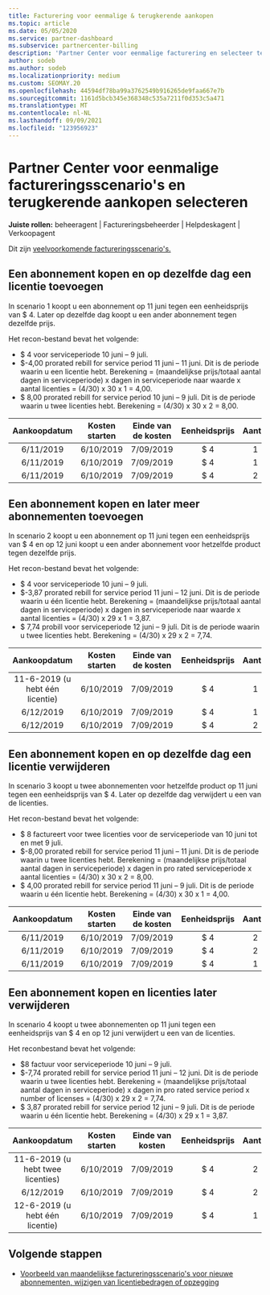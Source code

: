 ```yaml
---
title: Facturering voor eenmalige & terugkerende aankopen
ms.topic: article
ms.date: 05/05/2020
ms.service: partner-dashboard
ms.subservice: partnercenter-billing
description: 'Partner Center voor eenmalige facturering en selecteer terugkerende aankopen: wanneer u abonnementen koopt, voegt u meer abonnementen toe, voegt u licenties toe of verwijdert u deze.'
author: sodeb
ms.author: sodeb
ms.localizationpriority: medium
ms.custom: SEOMAY.20
ms.openlocfilehash: 44594df78ba99a3762549b916265de9faa667e7b
ms.sourcegitcommit: 1161d5bcb345e368348c535a7211f0d353c5a471
ms.translationtype: MT
ms.contentlocale: nl-NL
ms.lasthandoff: 09/09/2021
ms.locfileid: "123956923"
---
```

# <a name="partner-center-billing-scenarios-for-one-time-and-select-recurring-purchases"></a>Partner Center voor eenmalige factureringsscenario's en terugkerende aankopen selecteren

**Juiste rollen:** beheeragent | Factureringsbeheerder | Helpdeskagent | Verkoopagent

Dit zijn [veelvoorkomende factureringsscenario's.](common-billing-scenarios.md) 

## <a name="purchase-a-subscription-and-add-a-license-on-the-same-day"></a>Een abonnement kopen en op dezelfde dag een licentie toevoegen

In scenario 1 koopt u een abonnement op 11 juni tegen een eenheidsprijs van $ 4. Later op dezelfde dag koopt u een ander abonnement tegen dezelfde prijs.

Het recon-bestand bevat het volgende:

- $ 4 voor serviceperiode 10 juni – 9 juli.
- $-4,00 prorated rebill for service period 11 juni – 11 juni. Dit is de periode waarin u een licentie hebt. Berekening = (maandelijkse prijs/totaal aantal dagen in serviceperiode) x dagen in serviceperiode naar waarde x aantal licenties = (4/30) x 30 x 1 = 4,00.
- $ 8,00 prorated rebill for service period 10 juni – 9 juli. Dit is de periode waarin u twee licenties hebt. Berekening = (4/30) x 30 x 2 = 8,00.

|**Aankoopdatum**   |**Kosten starten** |**Einde van de kosten**  |**Eenheidsprijs**  |**Aantal**  |**Bedrag** |**Kostentype** |
|:------:|:------:|:------:|:------:|:------:|:------:|:-----:|
|6/11/2019      |6/10/2019   |7/09/2019         |$ 4                |1                 |$ 4            |Nieuw         |
|6/11/2019     | 6/10/2019    |7/09/2019        |$ 4        |1        | -$4       |addQuantity           |
|6/11/2019     | 6/10/2019    |7/09/2019        |$ 4        | 2      |$ 8         |addQuantity           |

## <a name="purchase-a-subscription-and-add-more-subscriptions-later"></a>Een abonnement kopen en later meer abonnementen toevoegen

In scenario 2 koopt u een abonnement op 11 juni tegen een eenheidsprijs van $ 4 en op 12 juni koopt u een ander abonnement voor hetzelfde product tegen dezelfde prijs.

Het recon-bestand bevat het volgende:

- $ 4 voor serviceperiode 10 juni – 9 juli.
- $-3,87 prorated rebill for service period 11 juni – 12 juni. Dit is de periode waarin u één licentie hebt. Berekening = (maandelijkse prijs/totaal aantal dagen in serviceperiode) x dagen in serviceperiode naar waarde x aantal licenties = (4/30) x 29 x 1 = 3,87.
- $ 7,74 probill voor serviceperiode 12 juni – 9 juli. Dit is de periode waarin u twee licenties hebt. Berekening = (4/30) x 29 x 2 = 7,74.

|**Aankoopdatum**   |**Kosten starten** |**Einde van de kosten**  |**Eenheidsprijs**  |**Aantal**  |**Bedrag** |**Kostentype** |
|:------:|:------:|:------:|:------:|:------:|:------:|:-----:|
|11-6-2019 (u hebt één licentie)     |6/10/2019   |7/09/2019         |$ 4         |1        |$ 4            |Nieuw         |
|6/12/2019     | 6/10/2019    |7/09/2019        |$ 4        |1        | -$3,87       |addQuantity           |
|6/12/2019     | 6/10/2019    |7/09/2019        |$ 4        | 2      |$ 7,74       |addQuantity           |

## <a name="purchase-a-subscription-and-remove-a-license-on-the-same-day"></a>Een abonnement kopen en op dezelfde dag een licentie verwijderen

In scenario 3 koopt u twee abonnementen voor hetzelfde product op 11 juni tegen een eenheidsprijs van $ 4. Later op dezelfde dag verwijdert u een van de licenties.  

Het recon-bestand bevat het volgende:

- $ 8 factureert voor twee licenties voor de serviceperiode van 10 juni tot en met 9 juli.
- $-8,00 prorated rebill for service period 11 juni – 11 juni. Dit is de periode waarin u twee licenties hebt. Berekening = (maandelijkse prijs/totaal aantal dagen in serviceperiode) x dagen in pro rated serviceperiode x aantal licenties = (4/30) x 30 x 2 = 8,00.
- $ 4,00 prorated rebill for service period 11 juni – 9 juli. Dit is de periode waarin u één licentie hebt. Berekening = (4/30) x 30 x 1 = 4,00.

|**Aankoopdatum**   |**Kosten starten** |**Einde van de kosten**  |**Eenheidsprijs**  |**Aantal**  |**Bedrag** |**Kostentype** |
|:------:|:------:|:------:|:------:|:------:|:------:|:-----:|
|6/11/2019      |6/10/2019   |7/09/2019         |$ 4                |2                 |$ 8            |Nieuw         |
|6/11/2019     | 6/10/2019    |7/09/2019        |$ 4        |2        | -$8       |removeQuantity           |
|6/11/2019     | 6/10/2019    |7/09/2019        |$ 4        | 1      |$ 4         |removeQuantity           |

## <a name="purchase-a-subscription-and-remove-licenses-later"></a>Een abonnement kopen en licenties later verwijderen

In scenario 4 koopt u twee abonnementen op 11 juni tegen een eenheidsprijs van $ 4 en op 12 juni verwijdert u een van de licenties.

Het reconbestand bevat het volgende:

- $8 factuur voor serviceperiode 10 juni – 9 juli.
- $-7,74 prorated rebill for service period 11 juni – 12 juni. Dit is de periode waarin u twee licenties hebt. Berekening = (maandelijkse prijs/totaal aantal dagen in serviceperiode) x dagen in pro rated service period x number of licenses = (4/30) x 29 x 2 = 7,74.
- $ 3,87 prorated rebill for service period 12 juni – 9 juli. Dit is de periode waarin u één licentie hebt. Berekening = (4/30) x 29 x 1 = 3,87.

|**Aankoopdatum**   |**Kosten starten** |**Einde van kosten**  |**Eenheidsprijs**  |**Aantal**  |**Bedrag** |**Kostentype** |
|:------:|:------:|:------:|:------:|:------:|:------:|:-----:|
|11-6-2019 (u hebt twee licenties)     |6/10/2019   |7/09/2019         |$ 4         |2        |$ 8       |Nieuw       |
|6/12/2019     | 6/10/2019    |7/09/2019        |$ 4        |2        | -$7,74       |removeQuantity           |
|12-6-2019 (u hebt één licentie)    | 6/10/2019    |7/09/2019   |$ 4    |1      |$ 3,87    |removeQuantity |

## <a name="next-steps"></a>Volgende stappen

- [Voorbeeld van maandelijkse factureringsscenario's voor nieuwe abonnementen, wijzigen van licentiebedragen of opzegging](common-billing-scenarios-monthly.md)